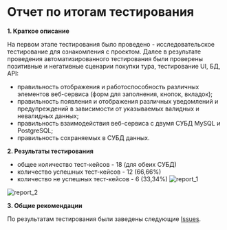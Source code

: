 # Отчет по итогам тестирования

**1. Краткое описание**

На первом  этапе тестирования было проведено - исследовательское тестирование для ознакомления с проектом.
Далее в результате проведения автоматизированного тестирования были проверены позитивные и негативные сценарии покупки тура, тестирование UI, БД, API:

- правильность отображения и работоспособность различных элементов веб-сервиса (форм для заполнения, кнопок, вкладок);
- правильность появления и отображения различных уведомлений и предупреждений в зависимости от указываемых валидных и невалидных данных;
- правильность взаимодействия веб-сервиса с двумя СУБД MySQL и PostgreSQL;
- правильность сохраняемых в СУБД данных.

**2. Результаты тестирования**

- общее количество тест-кейсов - 18 (для обеих СУБД)
- количество успешных тест-кейсов - 12 (66,66%)
- количество не успешных тест-кейсов - 6 (33,34%)
![report_1](https://user-images.githubusercontent.com/79325676/128591915-3ebc3a6c-5cb9-4159-b8ca-e54cc0ee141c.png)

![report_2](https://user-images.githubusercontent.com/79325676/128591940-a9a5833e-b236-425d-b80a-6f7997fda2f5.png)


**3. Общие рекомендации**

По результатам тестирования были заведены следующие [Issues]( https://github.com/Sergei-Lychagin/diploma_automation/issues ).

